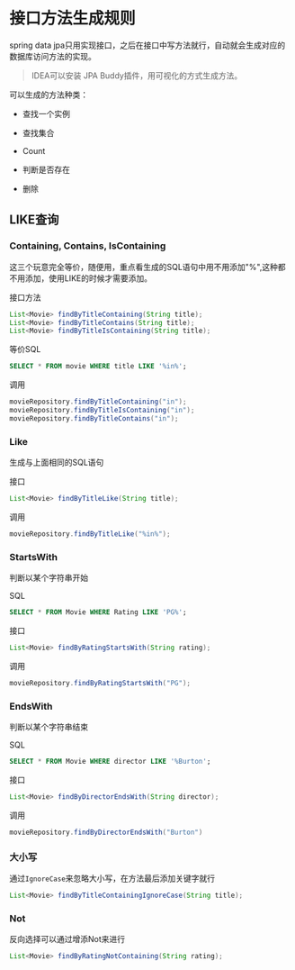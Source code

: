 # 接口方法生成规则

spring data jpa只用实现接口，之后在接口中写方法就行，自动就会生成对应的数据库访问方法的实现。

>IDEA可以安装 JPA Buddy插件，用可视化的方式生成方法。

可以生成的方法种类：

* 查找一个实例

* 查找集合

* Count

* 判断是否存在

* 删除

## LIKE查询

###  Containing, Contains, IsContaining 

这三个玩意完全等价，随便用，重点看生成的SQL语句中用不用添加"%",这种都不用添加，使用LIKE的时候才需要添加。

接口方法

```java
List<Movie> findByTitleContaining(String title);
List<Movie> findByTitleContains(String title);
List<Movie> findByTitleIsContaining(String title);
```

等价SQL

```sql
SELECT * FROM movie WHERE title LIKE '%in%';
```

调用

```java
movieRepository.findByTitleContaining("in");
movieRepository.findByTitleIsContaining("in");
movieRepository.findByTitleContains("in");
```

###  Like

生成与上面相同的SQL语句

接口

```java
List<Movie> findByTitleLike(String title);
```

调用

```java
movieRepository.findByTitleLike("%in%");
```

### StartsWith

判断以某个字符串开始

SQL

```sql
SELECT * FROM Movie WHERE Rating LIKE 'PG%';
```

接口

```java
List<Movie> findByRatingStartsWith(String rating);
```

调用

```java
movieRepository.findByRatingStartsWith("PG");
```

### EndsWith

判断以某个字符串结束

SQL

```sql
SELECT * FROM Movie WHERE director LIKE '%Burton';
```

接口

```java
List<Movie> findByDirectorEndsWith(String director);
```

调用

```java
movieRepository.findByDirectorEndsWith("Burton")
```

### 大小写

通过`IgnoreCase`来忽略大小写，在方法最后添加关键字就行

```java
List<Movie> findByTitleContainingIgnoreCase(String title);
```

### Not

反向选择可以通过增添Not来进行

```java
List<Movie> findByRatingNotContaining(String rating);
```

